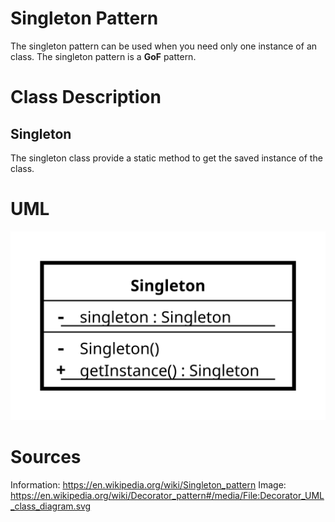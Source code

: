 # Singleton Pattern

The singleton pattern can be used when you need only one instance of an class.
The singleton pattern is a **GoF** pattern.

# Class Description

## Singleton

The singleton class provide a static method to get the saved instance of the class.

# UML

![UML](../../../resource/Singleton_UML.png)

# Sources

Information: https://en.wikipedia.org/wiki/Singleton_pattern
Image: https://en.wikipedia.org/wiki/Decorator_pattern#/media/File:Decorator_UML_class_diagram.svg